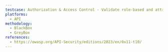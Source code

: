 ```yaml
---
testcase: Authorization & Access Control - Validate role-based and attribute-based access control by exercising endpoints as users with differing roles and ensure proper HTTP 403 responses on forbidden access
platforms: 
  - API
methodology: 
  - BlackBox
  - GreyBox
references:
  - https://owasp.org/API-Security/editions/2023/en/0x11-t10/
---
```

